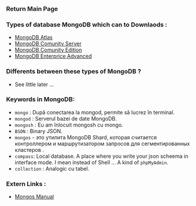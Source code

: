 ### Return Main Page

### Types of database MongoDB which can to Downlaods :
* [MongoDB Atlas](https://www.mongodb.com/try)
* [MongoDB Comunity Server](https://www.mongodb.com/try/download/community)
* [MongoDB Comunity Edition](https://www.mongodb.com/try/download/community-edition)
* [MongoDB Enterprice Advanced](https://www.mongodb.com/try/download/enterprise)

### Differents between these types of MongoDB ?
* See little later ...

### Keywords in MongoDB: 
* `mongo` : După conectarea la mongod, permite să lucrez în terminal.
* `mongod` : Serverul bazei de date MongoDB.
* `mongosh` : Eu am înlocuit mongosh cu mongo.
* `BSON` : Binary JSON.
* `mongos` - это утилита MongoDB Shard, которая считается контроллером и маршрутизатором запросов для сегментированных кластеров .
*  `compass`: Local database. A place where you write your json scheema in interface mode. I mean instead of Shell ... A kind of `phpMyAdmin`.
* `collection` : Analogic cu tabel.

### Extern Links :
* [Mongos Manual](https://www.mongodb.com/docs/manual/reference/program/mongos/)
